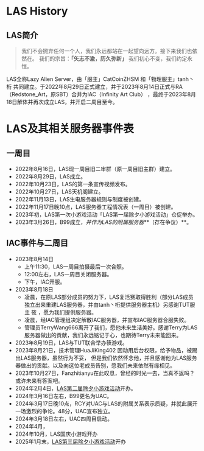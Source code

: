  # LAS History

## LAS简介

> 我们不会抛弃任何一个人，我们永远都站在一起望向远方。接下来我们也依然在。
> 我们的宗旨：**「矢志不渝，历久弥新」**
> 我们初心不变，我们约定永恒。

LAS全称Lazy Alien Server，由「服主」CatCoinZHSM 和「物理服主」tanh丶桁 共同建立。于2022年8月29日正式建立，并于2023年8月14日正式与RA（Redstone_Art，原SBT）合并为IAC（Infinity Art Club） ，最终于2023年8月18日解体并再次成立LAS，并开启二周目至今。

# LAS及其相关服务器事件表

## 一周目

- 2022年8月16日，LAS现一周目旧二审群（原一周目旧主群）建立。
- 2022年8月29日，LAS成立。
- 2022年10月23日，LAS的第一条宣传视频发布。
- 2022年10月27日，LAS天机阁建立。
- 2022年11月13日，LAS生电服务器规则与制度被创建。
- 2022年11月17日晚10点，LAS服务器工程情况表（一周目）被创建。
- 2023年初，LAS第一次小游戏活动「LAS第一届除夕小游戏活动」仓促举办。
- 2023年3月26日，B99成立，*并作为LAS的附属服务器***（存在争议）**。

## IAC事件与二周目

- 2023年8月14日
	- 上午11:30，LAS一周目拍摄最后一次合照。
	- 12:00左右，LAS一周目关闭服务器。
	- 下午，IAC开服。
- 2023年8月18日
    - 凌晨，在原LAS部分成员的努力下，LAS复活赛取得胜利（部分LAS成员独立出来重建LAS服务器，并由tanh丶桁提供服务器主机）另感谢TUT服主 筱 ，愿为我们提供服务器。
    - 凌晨，经IAC管理组决定解散IAC服务器，并宣布IAC服务器合服失败。
    - 管理员TerryWang666离开了我们，愿他未来生活美好。感谢Terry为LAS服务器做出的贡献，我们永远铭记于心，也期待Terry未来能回来。
- 2023年8月19日，LAS与TUT联合举办筱游戏。
- 2023年8月21日，技术管理HuaJiKing402 因动用后台权限，给予物品，被踢出LAS服务器，虽然行为不妥， 但是我们依然怀念他，并且感谢他为LAS服务器做出的贡献。以及向这位老成员告别，愿我们未来依然有缘相见。
- 2023年10月27日，Fanzhitianyu在此叹息，曾经的时光一去，当真不返吗？或许未来有答案吧。
- 2024年2月4日，[LAS第二届除夕小游戏活动](./detail.md#LAS第二届除夕小游戏活动)开办。
- 2024年3月16日左右，B99更名为UAC。
- 2024年3月17日晚10点，RCY对UAC与LAS的附属关系表示质疑，并就此展开一场激烈的争论。48分，UAC宣布独立。
- 2024年3月18日左右，UAC四周目启动。
- 2024年4月，
- 2024年10月，LAS国庆小游戏开办
- 2025年1月末，[LAS第三届除夕小游戏活动](./detail.md#LAS第三届除夕小游戏活动)开办